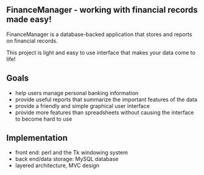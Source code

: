 ## FinanceManager - working with financial records made easy!

FinanceManager is a database-backed application that stores and reports on financial records.

This project is light and easy to use interface that makes your data come to life!

## Goals

 - help users manage personal banking information
 - provide useful reports that summarize the important features of the data
 - provide a friendly and simple graphical user interface
 - provide more features than spreadsheets without causing the interface to become hard to use

## Implementation

 - front end:  perl and the Tk windowing system
 - back end/data storage:  MySQL database
 - layered architecture, MVC design